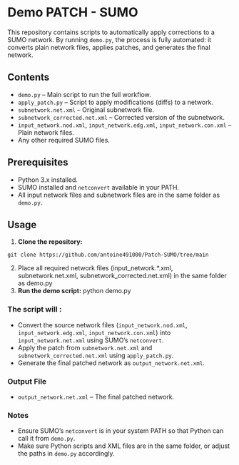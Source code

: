 # Demo PATCH - SUMO

This repository contains scripts to automatically apply corrections to a SUMO network. By running `demo.py`, the process is fully automated: it converts plain network files, applies patches, and generates the final network.

## Contents

- `demo.py` – Main script to run the full workflow.
- `apply_patch.py` – Script to apply modifications (diffs) to a network.
- `subnetwork.net.xml` – Original subnetwork file.
- `subnetwork_corrected.net.xml` – Corrected version of the subnetwork.
- `input_network.nod.xml`, `input_network.edg.xml`, `input_network.con.xml` – Plain network files.
- Any other required SUMO files.

## Prerequisites

- Python 3.x installed.
- SUMO installed and `netconvert` available in your PATH.
- All input network files and subnetwork files are in the same folder as `demo.py`.

## Usage

1. **Clone the repository:**


`git clone https://github.com/antoine491000/Patch-SUMO/tree/main`

2. Place all required network files (input_network.*.xml, subnetwork.net.xml, subnetwork_corrected.net.xml) in the same folder as demo.py
3. **Run the demo script:**
python demo.py

### The script will :

- Convert the source network files (`input_network.nod.xml`, `input_network.edg.xml`, `input_network.con.xml`) into `input_network.net.xml` using SUMO’s `netconvert`.
- Apply the patch from `subnetwork.net.xml` and `subnetwork_corrected.net.xml` using `apply_patch.py`.
- Generate the final patched network as `output_network.net.xml`.

### Output File

- `output_network.net.xml` – The final patched network.

### Notes

- Ensure SUMO’s `netconvert` is in your system PATH so that Python can call it from `demo.py`.
- Make sure Python scripts and XML files are in the same folder, or adjust the paths in `demo.py` accordingly.


